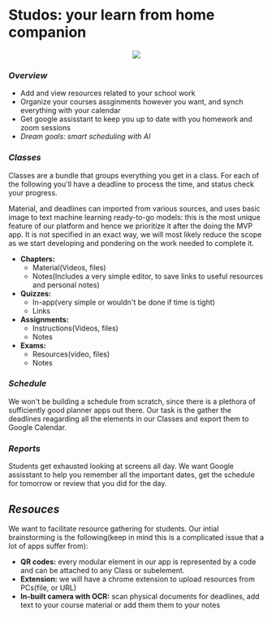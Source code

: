 # Studos: your learn from home companion

<p align="center">
  <img src="https://i.imgur.com/0NayAca.png">
</p>

### _Overview_

-   Add and view resources related to your school work
-   Organize your courses assginments however you want, and synch everything with your calendar
-   Get google assisstant to keep you up to date with you homework and zoom sessions
-   _Dream goals: smart scheduling with AI_   

### _Classes_
Classes are a bundle that groups everything you get in a class. For each of the following you'll have a deadline to process the time, and status check your progress. 

Material, and deadlines can imported from various sources, and uses basic image to text machine learning ready-to-go models: this is the most unique feature of our platform and hence we prioritize it after the doing the MVP app. It is not specified in an exact way, we will most likely reduce the scope as we start developing and pondering on the work needed to complete it.

-   **Chapters:**
    -   Material(Videos, files)
    -   Notes(Includes a very simple editor, to save links to useful resources and personal notes)
-   **Quizzes:**
    -   In-app(very simple or wouldn't be done if time is tight)
    -   Links
-   **Assignments:**
    -   Instructions(Videos, files)
    -   Notes
-   **Exams:**
    -   Resources(video, files)
    -   Notes

### _Schedule_
We won't be building a schedule from scratch, since there is a plethora of sufficiently good planner apps out there. Our task is the gather the deadlines reagarding all the elements in our Classes and export them to Google Calendar.

### _Reports_

Students get exhausted looking at screens all day. We want Google assisstant to help you remember all the important dates, get the schedule for tomorrow or review that you did for the day.

## _Resouces_

We want to facilitate resource gathering for students. Our intial brainstorming is the following(keep in mind this is a complicated issue that a lot of apps suffer from):

-   **QR codes:** every modular element in our app is represented by a code and can be attached to any Class or subelement.
-   **Extension:** we will have a chrome extension to upload resources from PCs(file, or URL)
-   **In-built camera with OCR:** scan physical documents for deadlines, add text to your course material or add them them to your notes
